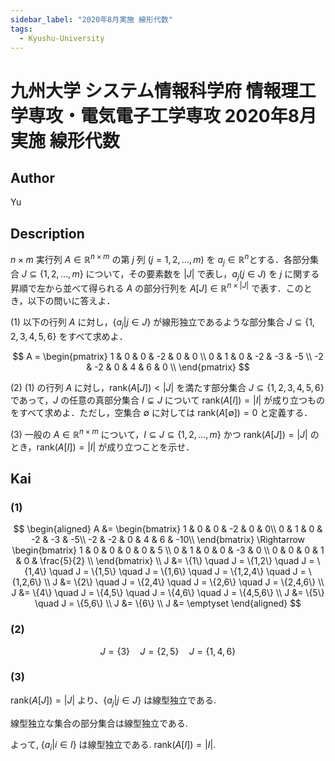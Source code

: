 ```yaml
---
sidebar_label: "2020年8月実施 線形代数"
tags:
  - Kyushu-University
---
```

# 九州大学 システム情報科学府 情報理工学専攻・電気電子工学専攻 2020年8月実施 線形代数


## **Author**
Yu

## **Description**
$n \times m$ 実行列 $A \in \mathbb{R}^{n \times m}$ の第 $j$ 列 $(j = 1, 2, \dots , m)$ を $a_j \in \mathbb{R}^n$とする．各部分集合 $J \subseteq \{1, 2, \dots , m\}$ について，その要素数を $|J|$ で表し，$a_j (j \in J)$ を $j$ に関する昇順で左から並べて得られる $A$ の部分行列を $A[J] \in \mathbb{R}^{n \times |J|}$ で表す．このとき，以下の問いに答えよ．

(1) 以下の行列 $A$ に対し，$\{a_j|j \in J\}$ が線形独立であるような部分集合 $J \subseteq \{1, 2, 3, 4, 5, 6\}$ をすべて求めよ．

$$
A = 
\begin{pmatrix}
1 & 0 & 0 & -2 & 0 & 0 \\
0 & 1 & 0 & -2 & -3 & -5 \\
-2 & -2 & 0 & 4 & 6 & 0 \\
\end{pmatrix}
$$

(2) (1) の行列 $A$ に対し，$\text{rank}(A[J]) < |J|$ を満たす部分集合 $J \subseteq \{1, 2, 3, 4, 5, 6\}$ であって，$J$ の任意の真部分集合 $I \subsetneq J$ について $\text{rank}(A[I]) = |I|$ が成り立つものをすべて求めよ．ただし，空集合 $\emptyset$ に対しては $\text{rank}(A[\emptyset]) = 0$ と定義する．

(3) 一般の $A \in \mathbb{R}^{n×m}$ について，$I \subseteq J \subseteq \{1, 2, \dots , m\}$ かつ $\text{rank}(A[J]) = |J|$ のとき，$\text{rank}(A[I]) = |I|$ が成り立つことを示せ．

## **Kai** 
### (1)

$$
\begin{aligned}
A &= \begin{bmatrix}
1 & 0 & 0 & -2 & 0 & 0\\
0 & 1 & 0 & -2 & -3 & -5\\
-2 & -2 & 0 & 4 & 6 & -10\\
\end{bmatrix}
\Rightarrow
\begin{bmatrix}
1 & 0 & 0 & 0 & 0 & 5 \\
0 & 1 & 0 & 0 & -3 & 0 \\
0 & 0 & 0 & 1 & 0 & \frac{5}{2} \\
\end{bmatrix} \\
J &= \{1\} \quad J = \{1,2\} \quad J = \{1,4\} \quad J = \{1,5\} \quad J = \{1,6\} \quad J = \{1,2,4\} \quad J = \{1,2,6\} \\
J &= \{2\} \quad J = \{2,4\} \quad J = \{2,6\} \quad J = \{2,4,6\} \\
J &= \{4\} \quad J = \{4,5\} \quad J = \{4,6\} \quad J = \{4,5,6\} \\
J &= \{5\} \quad J = \{5,6\} \\
J &= \{6\} \\
J &= \emptyset
\end{aligned}
$$

### (2)

$$
J = \{3\} \quad J = \{2,5\} \quad J = \{1,4,6\}
$$

### (3)
$\text{rank}(A[J]) = |J|$ より、$\{a_j|j \in J\}$ は線型独立である.

線型独立な集合の部分集合は線型独立である.

よって, $\{a_i|i \in I\}$ は線型独立である. $\text{rank}(A[I]) = |I|$. 
